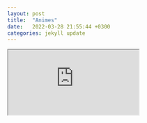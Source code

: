 ```yaml
---
layout: post
title:  "Animes"
date:   2022-03-28 21:55:44 +0300
categories: jekyll update
---
```

<iframe src="https://docs.google.com/spreadsheets/d/e/2PACX-1vRLXbVbrvAbjZ78eCAEA_oeZ3YA3lVdYxYFcxORltKtclJLG-BMbq4ef5NhFs5l1f6pfBqI4gaQGoXZ/pubhtml?gid=1258873942&amp;single=true&amp;widget=true&amp;headers=false">
</iframe>